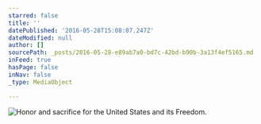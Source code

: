 ```yaml
---
starred: false
title: ''
datePublished: '2016-05-28T15:08:07.247Z'
dateModified: null
author: []
sourcePath: _posts/2016-05-28-e89ab7a0-bd7c-42bd-b90b-3a13f4ef5165.md
inFeed: true
hasPage: false
inNav: false
_type: MediaObject

---
```

![Honor and sacrifice for the United States and its Freedom. ](https://the-grid-user-content.s3-us-west-2.amazonaws.com/223ffb3d-6fe9-4b46-af1e-9342fd149fd3.jpg)